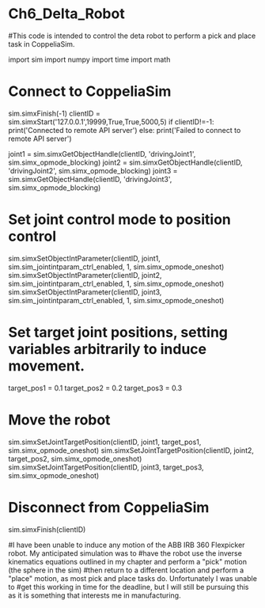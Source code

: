 # Ch6_Delta_Robot

#This code is intended to control the deta robot to perform a pick and place task in CoppeliaSim.

import sim
import numpy
import time
import math

# Connect to CoppeliaSim
sim.simxFinish(-1)
clientID = sim.simxStart('127.0.0.1',19999,True,True,5000,5)
if clientID!=-1:
    print('Connected to remote API server')
else:
    print('Failed to connect to remote API server')


joint1 = sim.simxGetObjectHandle(clientID, 'drivingJoint1', sim.simx_opmode_blocking)
joint2 = sim.simxGetObjectHandle(clientID, 'drivingJoint2', sim.simx_opmode_blocking)
joint3 = sim.simxGetObjectHandle(clientID, 'drivingJoint3', sim.simx_opmode_blocking)

# Set joint control mode to position control
sim.simxSetObjectIntParameter(clientID, joint1, sim.sim_jointintparam_ctrl_enabled, 1, sim.simx_opmode_oneshot)
sim.simxSetObjectIntParameter(clientID, joint2, sim.sim_jointintparam_ctrl_enabled, 1, sim.simx_opmode_oneshot)
sim.simxSetObjectIntParameter(clientID, joint3, sim.sim_jointintparam_ctrl_enabled, 1, sim.simx_opmode_oneshot)

# Set target joint positions, setting variables arbitrarily to induce movement.
target_pos1 = 0.1
target_pos2 = 0.2
target_pos3 = 0.3

# Move the robot
sim.simxSetJointTargetPosition(clientID, joint1, target_pos1, sim.simx_opmode_oneshot)
sim.simxSetJointTargetPosition(clientID, joint2, target_pos2, sim.simx_opmode_oneshot)
sim.simxSetJointTargetPosition(clientID, joint3, target_pos3, sim.simx_opmode_oneshot)

# Disconnect from CoppeliaSim
sim.simxFinish(clientID)


#I have been unable to induce any motion of the ABB IRB 360 Flexpicker robot. My anticipated simulation was to
#have the robot use the inverse kinematics equations outlined in my chapter and perform a "pick" motion (the sphere in the sim)
#then return to a different location and perform a "place" motion, as most pick and place tasks do. Unfortunately I was unable to 
#get this working in time for the deadline, but I will still be pursuing this as it is something that interests me in manufacturing. 
